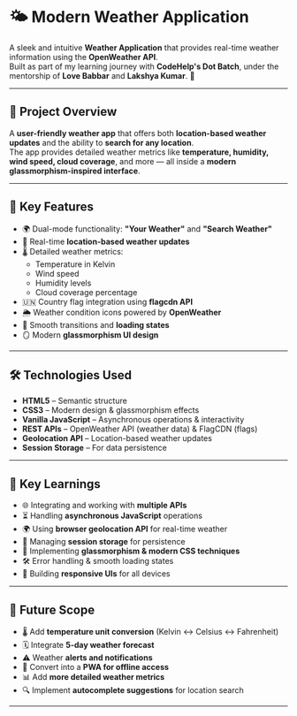 # 🌤️ Modern Weather Application

A sleek and intuitive **Weather Application** that provides real-time weather information using the **OpenWeather API**.  
Built as part of my learning journey with **CodeHelp's Dot Batch**, under the mentorship of **Love Babbar** and **Lakshya Kumar**. 🚀

---

## 📱 Project Overview
A **user-friendly weather app** that offers both **location-based weather updates** and the ability to **search for any location**.  
The app provides detailed weather metrics like **temperature, humidity, wind speed, cloud coverage**, and more — all inside a **modern glassmorphism-inspired interface**.

---

## 🎯 Key Features
- 🌍 Dual-mode functionality: **"Your Weather"** and **"Search Weather"**  
- 📍 Real-time **location-based weather updates**  
- 🌡️ Detailed weather metrics:  
  - Temperature in Kelvin  
  - Wind speed  
  - Humidity levels  
  - Cloud coverage percentage  
- 🇺🇳 Country flag integration using **flagcdn API**  
- 🌦️ Weather condition icons powered by **OpenWeather**  
- 🌟 Smooth transitions and **loading states**  
- 🪞 Modern **glassmorphism UI design**  

---

## 🛠️ Technologies Used
- **HTML5** – Semantic structure  
- **CSS3** – Modern design & glassmorphism effects  
- **Vanilla JavaScript** – Asynchronous operations & interactivity  
- **REST APIs** – OpenWeather API (weather data) & FlagCDN (flags)  
- **Geolocation API** – Location-based weather updates  
- **Session Storage** – For data persistence  

---

## 🔑 Key Learnings
- 🌐 Integrating and working with **multiple APIs**  
- ⏳ Handling **asynchronous JavaScript** operations  
- 🌍 Using **browser geolocation API** for real-time weather  
- 💾 Managing **session storage** for persistence  
- 🎨 Implementing **glassmorphism & modern CSS techniques**  
- 🛠️ Error handling & smooth loading states  
- 📱 Building **responsive UIs** for all devices  

---

## 🚀 Future Scope
- 🌡️ Add **temperature unit conversion** (Kelvin ↔ Celsius ↔ Fahrenheit)  
- 🗓️ Integrate **5-day weather forecast**  
- ⚠️ Weather **alerts and notifications**  
- 📱 Convert into a **PWA for offline access**  
- 📊 Add **more detailed weather metrics**  
- 🔍 Implement **autocomplete suggestions** for location search  

---
